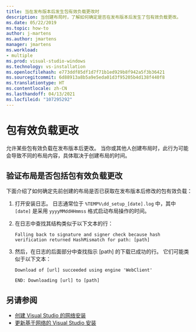```yaml
---
title: 当在发布版本后发生包有效负载更改时
description: 当创建布局时，了解如何确定是否在发布版本后发生了包有效负载更改。
ms.date: 05/22/2019
ms.topic: how-to
author: j-martens
ms.author: jmartens
manager: jmartens
ms.workload:
- multiple
ms.prod: visual-studio-windows
ms.technology: vs-installation
ms.openlocfilehash: e773ddf85df1d7f71b1ed929b8f942a5f3b36421
ms.sourcegitcommit: 6d88913a8b5a9e5eda01d3f95205b4d138f440f8
ms.translationtype: HT
ms.contentlocale: zh-CN
ms.lasthandoff: 04/13/2021
ms.locfileid: "107295292"
---
```

# <a name="package-payload-changes"></a>包有效负载更改

允许某些包有效负载在发布版本后更改。 当你或其他人创建布局时，此行为可能会导致不同的布局内容，具体取决于创建布局的时间。

## <a name="verify-that-a-layout-includes-package-payload-changes"></a>验证布局是否包括包有效负载更改

下面介绍了如何确定先前创建的布局是否已获取在发布版本后修改的包有效负载：

1. 打开安装日志。 日志通常位于 `%TEMP%\dd_setup_[date].log` 中，其中 `[date]` 是采用 `yyyyMMddHHmmss` 格式启动布局操作的时间。

2. 在日志中查找其结构类似于以下文本的行：

    `Falling back to signature and signer check because hash verification returned HashMismatch for path: [path]`

3. 然后，在日志的后面部分中查找指示 [path] 的下载已成功的行。 它们可能类似于以下文本：

    `Download of [url] succeeded using engine 'WebClient'`

    `END: Downloading [url] to [path]`

## <a name="see-also"></a>另请参阅

* [创建 Visual Studio 的网络安装](create-a-network-installation-of-visual-studio.md)
* [更新基于网络的 Visual Studio 安装](update-a-network-installation-of-visual-studio.md)
